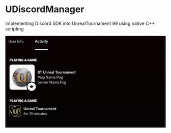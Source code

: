 # UDiscordManager

Implementing Discord SDK into UnrealTournament 99 using native C++ scripting

![example](https://github.com/BrutalBunny/UDiscordManager/blob/main/example.png?raw?true)
